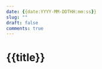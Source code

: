 ```yaml
---
date: {{date:YYYY-MM-DDTHH:mm:ss}}
slug: ""
draft: false
comments: true
---
```


# {{title}}



<!-- more -->

